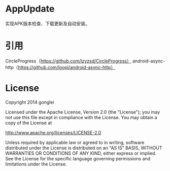 AppUpdate
=========

实现APK版本检查、下载更新及自动安装。

引用
=========
CircleProgress（https://github.com/lzyzsd/CircleProgress）
android-async-http（https://github.com/loopj/android-async-http）

License
=========
Copyright 2014 gonglei

Licensed under the Apache License, Version 2.0 (the "License");
you may not use this file except in compliance with the License.
You may obtain a copy of the License at

   http://www.apache.org/licenses/LICENSE-2.0

Unless required by applicable law or agreed to in writing, software
distributed under the License is distributed on an "AS IS" BASIS,
WITHOUT WARRANTIES OR CONDITIONS OF ANY KIND, either express or implied.
See the License for the specific language governing permissions and
limitations under the License.
